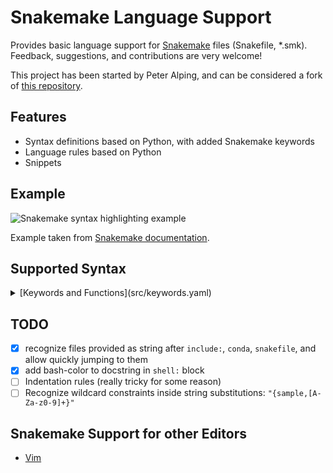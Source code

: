 # Snakemake Language Support

Provides basic language support for [Snakemake](https://snakemake.readthedocs.io) files (Snakefile, *.smk).
Feedback, suggestions, and contributions are very welcome!

This project has been started by Peter Alping, and can be considered a fork of [this repository](https://gitlab.com/alping/vscode-snakemake).

## Features

- Syntax definitions based on Python, with added Snakemake keywords
- Language rules based on Python
- Snippets

## Example

![Snakemake syntax highlighting example](misc/example.png)

<!--
Needs to be published with:
vsce publish --baseContentUrl https://gitlab.com/alping/vscode-snakemake/raw/master
-->

Example taken from [Snakemake documentation](https://snakemake.readthedocs.io/en/stable/tutorial/advanced.html#summary).

## Supported Syntax

<details>

<summary>[Keywords and Functions](src/keywords.yaml)</summary>

- Configurations
  - these keywords specified in the format `<keyword>: <values>` within a snakefile.
  - for example:
    ```snakemake
    configfile: "config.yaml"

    onsuccess:
        print("All jobs finished successfully.")

    include: "workflow/report.smk"
    ```

- [Rules and Modules](https://snakemake.readthedocs.io/en/stable/snakefiles/rules.html#snakefiles-and-rules)
  - `rule <rulename>:` defines a rule with its parameters, followed by an indented body
  - [`checkpoint <rulename>:`] is a special type of `rule` that allows dynamic determination of workflow steps based on its output.
  - `module <modulename>:` declares a module repository from which rules can be imported
  - `subworkflow` is now deprecated

- Rule Parameters
  - Used in `rule` and `checkpoint` blocks to define inputs, outputs, and other settings.
  - You can re- `used rule <rulename> as <newrulename> ... with` different parameters, but you cannot change the way it runs, including:
    - run
    - shell
    - script
    - [`notebook`](https://snakemake.readthedocs.io/en/stable/tutorial/interaction_visualization_reporting/tutorial.html#tutorial-interaction-visualization-and-reporting-with-snakemake)
    - [`wrapper`](https://snakemake.readthedocs.io/en/stable/snakefiles/modularization.html#wrappers)
    - template_engine
    - [`cwl`](https://snakemake.readthedocs.io/en/stable/snakefiles/modularization.html#common-workflow-language-cwl-support)

- [Module Parameters](https://snakemake.readthedocs.io/en/stable/snakefiles/modularization.html#modules):
  - Define where and how to import rules when using the `module` directive.
  - Example:
    ```snakemake
    module remote:
        snakefile: "local.smk"
        config: {**config, "remote": True}
        replace_prefix: "local/"
        prefix: "remote/"

    use rule * from remote as remote_*
    ```

- Global Variables:
  - The following classes are available without explicit import from the snakemake module:
    - `Path`
    - `WorkflowError`
  - Important variables used across workflows include:
    - snakemake
    - `rules`: reference rules via `rules.<rulename>`
    - workflow
    - `checkpoints`: access outputs of [checkpoint](https://snakemake.readthedocs.io/en/stable/snakefiles/rules.html#data-dependent-conditional-execution) rules
    - [`storage`](https://snakemake.readthedocs.io/en/stable/snakefiles/storage.html#storage-support)
    - [`access`](https://snakemake.readthedocs.io/en/stable/snakefiles/storage.html#access-pattern-annotation)
    - [`scatter` and `gather`](https://snakemake.readthedocs.io/en/stable/snakefiles/rules.html#defining-scatter-gather-processes)

- Job Parameters:
  - These parameters are only available during job execution and should be used within `run` or `shell` blocks
    - input
    - output
    - params
    - wildcards
    - threads
    - resources
    - log
  - [`config`](https://snakemake.readthedocs.io/en/stable/snakefiles/configuration.html#configuration) is a dict that contains the configuration values and can be accessed everywhere

- Functions:
  - Various [built-in helper functions](https://snakemake.readthedocs.io/en/stable/snakefiles/rules.html#helpers-for-defining-rules) are available for use without needing to import them

</details>

## TODO

- [x] recognize files provided as string after `include:`, `conda`, `snakefile`, and allow quickly jumping to them
- [x] add bash-color to docstring in `shell:` block
- [ ] Indentation rules (really tricky for some reason)
- [ ] Recognize wildcard constraints inside string substitutions: `"{sample,[A-Za-z0-9]+}"`

## Snakemake Support for other Editors

- [Vim](https://github.com/snakemake/snakemake/tree/master/misc/vim)
